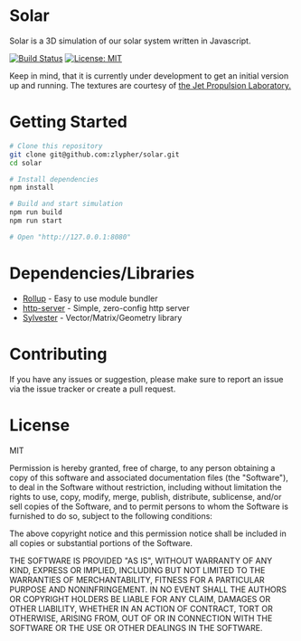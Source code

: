 # Solar

Solar is a 3D simulation of our solar system written in Javascript.

[![Build Status](https://travis-ci.org/zlypher/solar.svg?branch=master)](https://travis-ci.org/zlypher/solar)
[![License: MIT](https://img.shields.io/badge/License-MIT-yellow.svg)](https://opensource.org/licenses/MIT)

Keep in mind, that it is currently under development to get an initial version up and running. The textures are courtesy of [the Jet Propulsion Laboratory.](http://maps.jpl.nasa.gov/)
 
# Getting Started

```bash
# Clone this repository
git clone git@github.com:zlypher/solar.git
cd solar

# Install dependencies
npm install

# Build and start simulation
npm run build
npm run start

# Open "http://127.0.0.1:8080"
```

# Dependencies/Libraries

* [Rollup](https://github.com/rollup/rollup) - Easy to use module bundler
* [http-server](https://github.com/indexzero/http-server) - Simple, zero-config http server
* [Sylvester](http://sylvester.jcoglan.com/) - Vector/Matrix/Geometry library

# Contributing

If you have any issues or suggestion, please make sure to report an issue via the issue tracker or create a pull request.

# License

MIT

Permission is hereby granted, free of charge, to any person obtaining a copy of this software and associated documentation files (the "Software"), to deal in the Software without restriction, including without limitation the rights to use, copy, modify, merge, publish, distribute, sublicense, and/or sell copies of the Software, and to permit persons to whom the Software is furnished to do so, subject to the following conditions:

The above copyright notice and this permission notice shall be included in all copies or substantial portions of the Software.

THE SOFTWARE IS PROVIDED "AS IS", WITHOUT WARRANTY OF ANY KIND, EXPRESS OR IMPLIED, INCLUDING BUT NOT LIMITED TO THE WARRANTIES OF MERCHANTABILITY, FITNESS FOR A PARTICULAR PURPOSE AND NONINFRINGEMENT. IN NO EVENT SHALL THE AUTHORS OR COPYRIGHT HOLDERS BE LIABLE FOR ANY CLAIM, DAMAGES OR OTHER LIABILITY, WHETHER IN AN ACTION OF CONTRACT, TORT OR OTHERWISE, ARISING FROM, OUT OF OR IN CONNECTION WITH THE SOFTWARE OR THE USE OR OTHER DEALINGS IN THE SOFTWARE.

